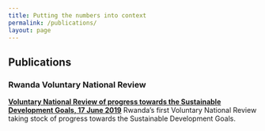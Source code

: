 ```yaml
---
title: Putting the numbers into context
permalink: /publications/
layout: page
---
```

## Publications

### Rwanda Voluntary National Review 
**[Voluntary National Review of progress towards the Sustainable Development Goals, 17 June 2019](https://sustainabledevelopment.un.org/content/documents/23432Rwanda_2019_VNR_Final_Draft___17_06_2019.pdf)** 
Rwanda’s first Voluntary National Review taking stock of progress towards the Sustainable Development Goals.
